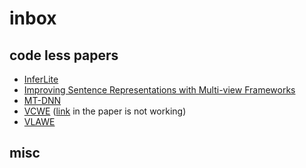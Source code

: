 # inbox

## code less papers

* [InferLite](http://aclweb.org/anthology/D18-1524)
* [Improving Sentence Representations with Multi-view Frameworks](https://arxiv.org/abs/1810.01064)
* [MT-DNN](https://arxiv.org/abs/1901.11504)
* [VCWE](https://arxiv.org/pdf/1902.08795.pdf) ([link](https://github.com/FudanNLP/VCWE) in the paper is not working)
* [VLAWE](https://arxiv.org/pdf/1902.08850.pdf)

## misc
